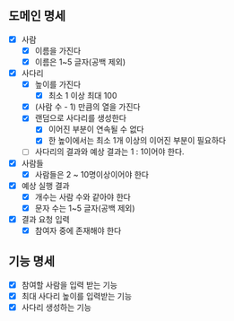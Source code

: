 ## 도메인 명세

- [x] 사람
  - [x] 이름을 가진다
  - [x] 이름은 1~5 글자(공백 제외)
- [x] 사다리
  - [x] 높이를 가진다
    - [x] 최소 1 이상 최대 100
  - [x] (사람 수 - 1) 만큼의 열을 가진다
  - [x] 랜덤으로 사다리를 생성한다
    - [x] 이어진 부분이 연속될 수 없다
    - [x] 한 높이에서는 최소 1개 이상의 이어진 부분이 필요하다
  - [ ] 사다리의 결과와 예상 결과는 1 : 1이어야 한다.
- [x] 사람들
  - [x] 사람들은 2 ~ 10명이상이어야 한다
- [x] 예상 실행 결과
  - [x] 개수는 사람 수와 같아야 한다
  - [x] 문자 수는 1~5 글자(공백 제외)
- [x] 결과 요청 입력
  - [x] 참여자 중에 존재해야 한다

## 기능 명세

- [x] 참여할 사람을 입력 받는 기능
- [x] 최대 사다리 높이를 입력받는 기능
- [x] 사다리 생성하는 기능

